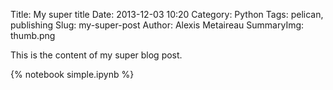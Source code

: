 Title: My super title
Date: 2013-12-03 10:20
Category: Python
Tags: pelican, publishing
Slug: my-super-post
Author: Alexis Metaireau
SummaryImg: thumb.png

This is the content of my super blog post.

<!-- PELICAN_END_SUMMARY -->

{% notebook simple.ipynb %}



